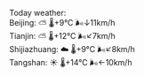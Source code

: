 Today weather:  
Beijing: ⛅️  🌡️+9°C 🌬️↓11km/h  
Tianjin: ⛅️  🌡️+12°C 🌬️↙7km/h  
Shijiazhuang: ☁️   🌡️+9°C 🌬️↙8km/h  
Tangshan: ☀️   🌡️+14°C 🌬️←10km/h  
